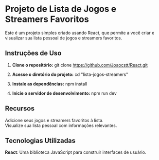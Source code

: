 # Projeto de Lista de Jogos e Streamers Favoritos

Este é um projeto simples criado usando React, que permite a você criar e visualizar sua lista pessoal de jogos e streamers favoritos.

## Instruções de Uso

1. **Clone o repositório:** git clone https://github.com/Joaocstt/React.git

3. **Acesse o diretório do projeto:** cd "lista-jogos-streamers"

3. **Instale as dependências:**
  npm install

4. **Inicie o servidor de desenvolvimento:**
  npm run dev

## Recursos
Adicione seus jogos e streamers favoritos à lista. <br>
Visualize sua lista pessoal com informações relevantes.
## Tecnologias Utilizadas
**React**: Uma biblioteca JavaScript para construir interfaces de usuário.



